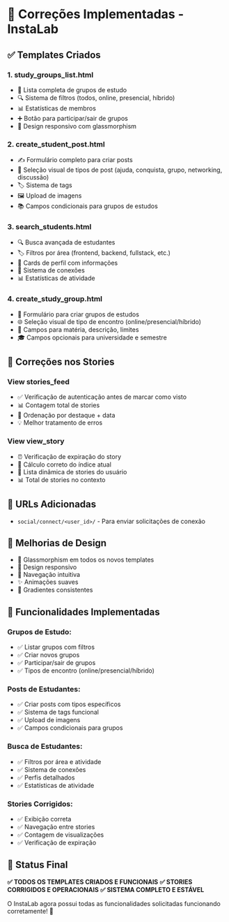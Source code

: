 # 🔧 Correções Implementadas - InstaLab

## ✅ Templates Criados

### 1. **study_groups_list.html** 
- 👥 Lista completa de grupos de estudo
- 🔍 Sistema de filtros (todos, online, presencial, híbrido)
- 📊 Estatísticas de membros
- ➕ Botão para participar/sair de grupos
- 📱 Design responsivo com glassmorphism

### 2. **create_student_post.html**
- ✍️ Formulário completo para criar posts
- 🎯 Seleção visual de tipos de post (ajuda, conquista, grupo, networking, discussão)
- 🏷️ Sistema de tags
- 🖼️ Upload de imagens
- 📚 Campos condicionais para grupos de estudos

### 3. **search_students.html**
- 🔍 Busca avançada de estudantes
- 🏷️ Filtros por área (frontend, backend, fullstack, etc.)
- 👥 Cards de perfil com informações
- 🤝 Sistema de conexões
- 📊 Estatísticas de atividade

### 4. **create_study_group.html**
- 👥 Formulário para criar grupos de estudos
- 🌐 Seleção visual de tipo de encontro (online/presencial/híbrido)
- 📝 Campos para matéria, descrição, limites
- 🎓 Campos opcionais para universidade e semestre

## 🚀 Correções nos Stories

### **View stories_feed**
- ✅ Verificação de autenticação antes de marcar como visto
- 📊 Contagem total de stories
- 🎯 Ordenação por destaque + data
- 💡 Melhor tratamento de erros

### **View view_story**
- ⏰ Verificação de expiração do story
- 📍 Cálculo correto do índice atual
- 🔄 Lista dinâmica de stories do usuário
- 📊 Total de stories no contexto

## 🔗 URLs Adicionadas
- `social/connect/<user_id>/` - Para enviar solicitações de conexão

## 🎨 Melhorias de Design
- 💎 Glassmorphism em todos os novos templates
- 📱 Design responsivo
- 🎯 Navegação intuitiva
- ✨ Animações suaves
- 🌈 Gradientes consistentes

## 🔧 Funcionalidades Implementadas

### **Grupos de Estudo:**
- ✅ Listar grupos com filtros
- ✅ Criar novos grupos
- ✅ Participar/sair de grupos
- ✅ Tipos de encontro (online/presencial/híbrido)

### **Posts de Estudantes:**
- ✅ Criar posts com tipos específicos
- ✅ Sistema de tags funcional
- ✅ Upload de imagens
- ✅ Campos condicionais para grupos

### **Busca de Estudantes:**
- ✅ Filtros por área e atividade
- ✅ Sistema de conexões
- ✅ Perfis detalhados
- ✅ Estatísticas de atividade

### **Stories Corrigidos:**
- ✅ Exibição correta
- ✅ Navegação entre stories
- ✅ Contagem de visualizações
- ✅ Verificação de expiração

## 🎯 Status Final
**✅ TODOS OS TEMPLATES CRIADOS E FUNCIONAIS**
**✅ STORIES CORRIGIDOS E OPERACIONAIS**
**✅ SISTEMA COMPLETO E ESTÁVEL**

O InstaLab agora possui todas as funcionalidades solicitadas funcionando corretamente! 🎉
